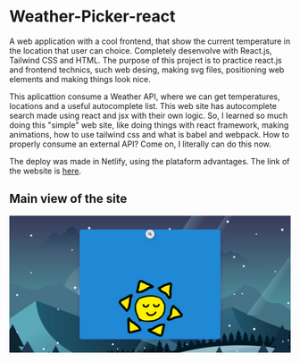 # Weather-Picker-react
A web application with a cool frontend, that show the current temperature in the location that user can choice. Completely desenvolve with React.js, Tailwind CSS and HTML. The purpose of this project is to practice react.js and frontend technics, such web desing, making svg files, positioning web elements and making things look nice.

This aplicattion consume a Weather API, where we can get temperatures, locations and a useful autocomplete list. This web site has autocomplete search made using react and jsx with their own logic. So, I learned so much doing this "simple" web site, like doing things with react framework, making animations, how to use tailwind css and what is babel and webpack. How to properly consume an external API? Come on, I literally can do this now.

The deploy was made in Netlify, using the plataform advantages. The link of the website is <a href="https://fp-weatherpicker.netlify.app/">here</a>.

## Main view of the site

<img alt="example" src="example.jpg"></img>
